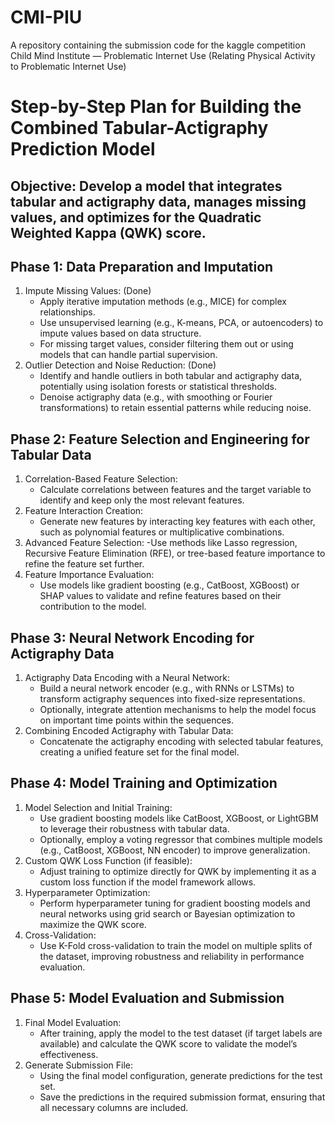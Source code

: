 # CMI-PIU
A repository containing the submission code for the kaggle competition Child Mind Institute — Problematic Internet Use (Relating Physical Activity to Problematic Internet Use)

# Step-by-Step Plan for Building the Combined Tabular-Actigraphy Prediction Model
## Objective: Develop a model that integrates tabular and actigraphy data, manages missing values, and optimizes for the Quadratic Weighted Kappa (QWK) score.

## Phase 1: Data Preparation and Imputation
1. Impute Missing Values: (Done)
    - Apply iterative imputation methods (e.g., MICE) for complex relationships.
    - Use unsupervised learning (e.g., K-means, PCA, or autoencoders) to impute values based on data structure.
    - For missing target values, consider filtering them out or using models that can handle partial supervision.
2. Outlier Detection and Noise Reduction: (Done)
    - Identify and handle outliers in both tabular and actigraphy data, potentially using isolation forests or statistical thresholds.
    - Denoise actigraphy data (e.g., with smoothing or Fourier transformations) to retain essential patterns while reducing noise.

## Phase 2: Feature Selection and Engineering for Tabular Data
1. Correlation-Based Feature Selection:
    - Calculate correlations between features and the target variable to identify and keep only the most relevant features.
2. Feature Interaction Creation:
    - Generate new features by interacting key features with each other, such as polynomial features or multiplicative combinations.
3. Advanced Feature Selection:
    -Use methods like Lasso regression, Recursive Feature Elimination (RFE), or tree-based feature importance to refine the feature set further.
4. Feature Importance Evaluation:
    - Use models like gradient boosting (e.g., CatBoost, XGBoost) or SHAP values to validate and refine features based on their contribution to the model.

## Phase 3: Neural Network Encoding for Actigraphy Data
1. Actigraphy Data Encoding with a Neural Network:
    - Build a neural network encoder (e.g., with RNNs or LSTMs) to transform actigraphy sequences into fixed-size representations.
    - Optionally, integrate attention mechanisms to help the model focus on important time points within the sequences.
2. Combining Encoded Actigraphy with Tabular Data:
    - Concatenate the actigraphy encoding with selected tabular features, creating a unified feature set for the final model.

## Phase 4: Model Training and Optimization
1. Model Selection and Initial Training:
    - Use gradient boosting models like CatBoost, XGBoost, or LightGBM to leverage their robustness with tabular data.
    - Optionally, employ a voting regressor that combines multiple models (e.g., CatBoost, XGBoost, NN encoder) to improve generalization.
2. Custom QWK Loss Function (if feasible):
    - Adjust training to optimize directly for QWK by implementing it as a custom loss function if the model framework allows.
3. Hyperparameter Optimization:
    - Perform hyperparameter tuning for gradient boosting models and neural networks using grid search or Bayesian optimization to maximize the QWK score.
4. Cross-Validation:
    - Use K-Fold cross-validation to train the model on multiple splits of the dataset, improving robustness and reliability in performance evaluation.

## Phase 5: Model Evaluation and Submission
1. Final Model Evaluation:
    - After training, apply the model to the test dataset (if target labels are available) and calculate the QWK score to validate the model’s effectiveness.
2. Generate Submission File:
    - Using the final model configuration, generate predictions for the test set.
    - Save the predictions in the required submission format, ensuring that all necessary columns are included.
